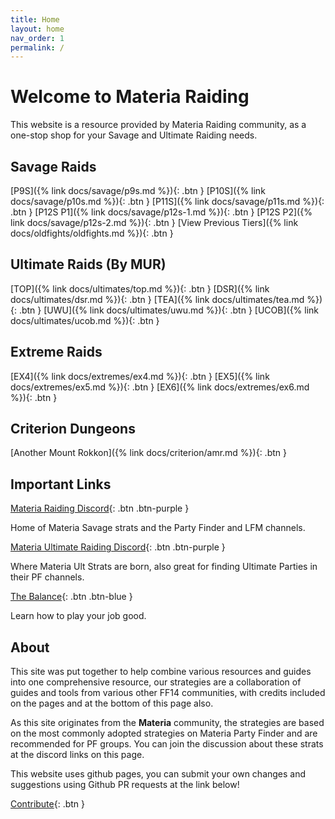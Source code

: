 ```yaml
---
title: Home
layout: home
nav_order: 1
permalink: /
---
```


# Welcome to Materia Raiding

This website is a resource provided by Materia Raiding community, as a one-stop shop for your Savage and Ultimate Raiding needs.

## Savage Raids

<span class="fs-5">
[P9S]({% link docs/savage/p9s.md %}){: .btn }
[P10S]({% link docs/savage/p10s.md %}){: .btn }
[P11S]({% link docs/savage/p11s.md %}){: .btn }
[P12S P1]({% link docs/savage/p12s-1.md %}){: .btn }
[P12S P2]({% link docs/savage/p12s-2.md %}){: .btn }
</span>

<span class="fs-3">
[View Previous Tiers]({% link docs/oldfights/oldfights.md %}){: .btn }
</span>

## Ultimate Raids (By MUR)

<span class="fs-5">
[TOP]({% link docs/ultimates/top.md %}){: .btn }
[DSR]({% link docs/ultimates/dsr.md %}){: .btn }
[TEA]({% link docs/ultimates/tea.md %}){: .btn }
[UWU]({% link docs/ultimates/uwu.md %}){: .btn }
[UCOB]({% link docs/ultimates/ucob.md %}){: .btn }
</span>

## Extreme Raids

<span class="fs-5">
[EX4]({% link docs/extremes/ex4.md %}){: .btn }
[EX5]({% link docs/extremes/ex5.md %}){: .btn }
[EX6]({% link docs/extremes/ex6.md %}){: .btn }
</span>

## Criterion Dungeons

[Another Mount Rokkon]({% link docs/criterion/amr.md %}){: .btn }

## Important Links

[Materia Raiding Discord](https://discord.gg/EySn5dRj65){: .btn .btn-purple }

Home of Materia Savage strats and the Party Finder and LFM channels.

[Materia Ultimate Raiding Discord](https://discord.gg/ArZz3b8PZV){: .btn .btn-purple }

Where Materia Ult Strats are born, also great for finding Ultimate Parties in their PF channels.

[The Balance](https://www.thebalanceffxiv.com/){: .btn .btn-blue }

Learn how to play your job good.

## About

This site was put together to help combine various resources and guides into one comprehensive resource, our strategies are a collaboration of guides and tools from various other FF14 communities, with credits included on the pages and at the bottom of this page also.

As this site originates from the **Materia** community, the strategies are based on the most commonly adopted strategies on Materia Party Finder and are recommended for PF groups. You can join the discussion about these strats at the discord links on this page.

This website uses github pages, you can submit your own changes and suggestions using Github PR requests at the link below!

[Contribute](https://github.com/materiaraiding/materiaraiding){: .btn }
